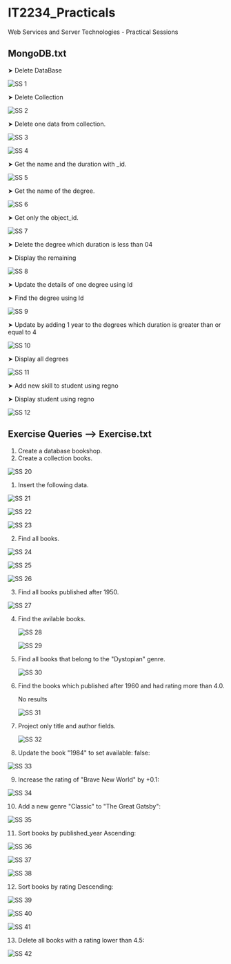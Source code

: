 # IT2234_Practicals
Web Services and Server Technologies - Practical Sessions

## MongoDB.txt

➤ Delete DataBase

![SS 1](https://github.com/user-attachments/assets/470b6953-42c9-472c-9a54-e68fa3813eff)



➤ Delete Collection

![SS 2](https://github.com/user-attachments/assets/cde5a2a5-9c2e-46fc-a7dd-4c3945034eb4)



➤ Delete one data from collection.

![SS 3](https://github.com/user-attachments/assets/43309a0c-10d6-4697-b130-7b106f6f9c36)


![SS 4](https://github.com/user-attachments/assets/653facb9-0d9d-49cb-889f-bb66cf52adcd)



➤ Get the name and the duration with _id.

![SS 5](https://github.com/user-attachments/assets/419a7419-5c2d-4841-b835-29a39852a30e)



➤ Get the name of the degree.

![SS 6](https://github.com/user-attachments/assets/ee5b191c-6679-48e1-b3e6-2b6b5fcf43ac)



➤ Get only the object_id.

 ![SS 7](https://github.com/user-attachments/assets/901ac4da-e6c3-44b5-a424-8a0771b00ae1)



 ➤ Delete the degree which duration is less than 04
 
 ➤ Display the remaining

![SS 8](https://github.com/user-attachments/assets/af56fdcc-63cb-4a67-9583-e9e1a3631798)



➤ Update the details of one degree using Id

➤ Find the degree using Id

![SS 9](https://github.com/user-attachments/assets/802c6865-553f-4d46-87b7-cea5e5312bce)



➤ Update by adding 1 year to the degrees which duration is greater than or equal to 4

![SS 10](https://github.com/user-attachments/assets/bbc5a892-58ab-4b01-a5ff-cfe875742a86)



➤  Display all degrees

![SS 11](https://github.com/user-attachments/assets/31c9bae6-d692-4b0c-be88-f79df217985c)



➤ Add new skill to student using regno

➤ Display student using regno

![SS 12](https://github.com/user-attachments/assets/e17f7aa2-73a9-4ea9-968d-bdd89742eb84)





## Exercise Queries --> Exercise.txt

01) Create a database bookshop.
02) Create a collection books.

![SS 20](https://github.com/user-attachments/assets/df336971-8aba-4471-b556-bcd7405fbade)



01) Insert the following data.

   ![SS 21](https://github.com/user-attachments/assets/db1b5fe3-969c-4aa6-a238-e40fc3f83cdd)


   ![SS 22](https://github.com/user-attachments/assets/3a0e69fd-0aa7-4e1c-b0bc-f5e4afb2c847)


   ![SS 23](https://github.com/user-attachments/assets/e8924dc8-bcf6-41ee-86f7-1b2b9e9795c1)


02) Find all books.

   ![SS 24](https://github.com/user-attachments/assets/844cc966-641e-477f-b7ce-f30de8b3631c)
   

   ![SS 25](https://github.com/user-attachments/assets/51a4c728-f93e-4972-8943-b47779f95965)


   ![SS 26](https://github.com/user-attachments/assets/37a4e1cc-672b-494a-8506-95193994b67e)



 03) Find all books published after 1950.

   ![SS 27](https://github.com/user-attachments/assets/7779be05-0937-406a-8374-4f30c7d4cf8f)



 04) Find the avilable books.

     ![SS 28](https://github.com/user-attachments/assets/db72a83a-43b1-4520-940a-2270627282b2)

     ![SS 29](https://github.com/user-attachments/assets/a75224ac-1158-4deb-ac6d-84d88c24ba3f)



 05) Find all books that belong to the "Dystopian" genre.

     ![SS 30](https://github.com/user-attachments/assets/676a8892-7db0-4b01-9292-2c250f0e3b59)



 06) Find the books which published after 1960 and had rating more than 4.0.
    
     No results

     ![SS 31](https://github.com/user-attachments/assets/9d377541-c674-415b-b28a-08efebd7c8d0)



 07) Project only title and author fields.

     ![SS 32](https://github.com/user-attachments/assets/c4887c9a-0614-4df5-b5ae-916ba16e96a2)


     
 08) Update the book "1984" to set available: false:

   ![SS 33](https://github.com/user-attachments/assets/3fb7252f-570c-440c-a5af-12dbf5ea6420)



 09) Increase the rating of "Brave New World" by +0.1:

   ![SS 34](https://github.com/user-attachments/assets/7efc8230-8d38-4402-8588-bb90c8b75679)



 10) Add a new genre "Classic" to "The Great Gatsby":

   ![SS 35](https://github.com/user-attachments/assets/63f02a9c-9d6e-496c-aa79-6d897dbef75c)


  11) Sort books by published_year Ascending:

   ![SS 36](https://github.com/user-attachments/assets/546b8ebd-3e26-4d9a-a186-9a6237874b5c)


   ![SS 37](https://github.com/user-attachments/assets/dc50038e-dfff-413f-9eed-b471580e3321)


   ![SS 38](https://github.com/user-attachments/assets/8e092c9c-c0ec-419e-b0d3-3dbcd1f7ef8c)



  12) Sort books by rating Descending:

   ![SS 39](https://github.com/user-attachments/assets/837e3b07-0d29-4c2a-8f78-694bfc766f75)


   ![SS 40](https://github.com/user-attachments/assets/ce36abca-2350-444c-8685-c672ccb5e958)


   ![SS 41](https://github.com/user-attachments/assets/72960392-5b93-49a6-8198-cb4edb8aa76e)



  13) Delete all books with a rating lower than 4.5:

   ![SS 42](https://github.com/user-attachments/assets/724f956a-046f-443f-a51c-f803323fb774)


